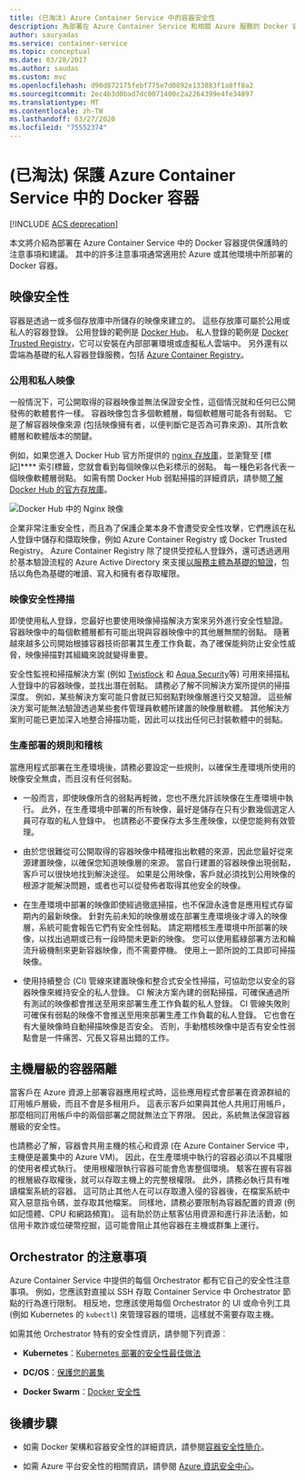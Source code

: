 ```yaml
---
title: (已淘汰) Azure Container Service 中的容器安全性
description: 為部署在 Azure Container Service 和相關 Azure 服務的 Docker 容器提供保護時的注意事項。
author: sauryadas
ms.service: container-service
ms.topic: conceptual
ms.date: 03/28/2017
ms.author: saudas
ms.custom: mvc
ms.openlocfilehash: d90d872175febf775e7d0892e133883f1a8ff8a2
ms.sourcegitcommit: 2ec4b3d0bad7dc0071400c2a2264399e4fe34897
ms.translationtype: MT
ms.contentlocale: zh-TW
ms.lasthandoff: 03/27/2020
ms.locfileid: "75552374"
---
```

# <a name="deprecated-securing-docker-containers-in-azure-container-service"></a>(已淘汰) 保護 Azure Container Service 中的 Docker 容器

[!INCLUDE [ACS deprecation](../../../includes/container-service-deprecation.md)]

本文將介紹為部署在 Azure Container Service 中的 Docker 容器提供保護時的注意事項和建議。 其中的許多注意事項通常適用於 Azure 或其他環境中所部署的 Docker 容器。 

## <a name="image-security"></a>映像安全性

容器是透過一或多個存放庫中所儲存的映像來建立的。 這些存放庫可屬於公用或私人的容器登錄。 公用登錄的範例是 [Docker Hub](https://hub.docker.com/)。 私人登錄的範例是 [Docker Trusted Registry](https://docs.docker.com/datacenter/dtr/2.0/)，它可以安裝在內部部署環境或虛擬私人雲端中。 另外還有以雲端為基礎的私人容器登錄服務，包括 [Azure Container Registry](../../container-registry/container-registry-intro.md)。

### <a name="public-and-private-images"></a>公用和私人映像
一般情況下，可公開取得的容器映像並無法保證安全性，這個情況就和任何已公開發佈的軟體套件一樣。 容器映像包含多個軟體層，每個軟體層可能各有弱點。 它是了解容器映像來源 (包括映像擁有者，以便判斷它是否為可靠來源)、其所含軟體層和軟體版本的關鍵。 

例如，如果您進入 Docker Hub 官方所提供的 [nginx 存放庫](https://hub.docker.com/_/nginx/)，並瀏覽至 [標記]**** 索引標籤，您就會看到每個映像以色彩標示的弱點。 每一種色彩各代表一個映像軟體層弱點。 如需有關 Docker Hub 弱點掃描的詳細資訊，請參閱[了解 Docker Hub 的官方存放庫](https://blog.docker.com/2015/06/understanding-official-repos-docker-hub/)。

![Docker Hub 中的 Nginx 映像](./media/container-service-security/docker-hub-nginx.png)

企業非常注重安全性，而且為了保護企業本身不會遭受安全性攻擊，它們應該在私人登錄中儲存和擷取映像，例如 Azure Container Registry 或 Docker Trusted Registry。 Azure Container Registry 除了提供受控私人登錄外，還可透過適用於基本驗證流程的 Azure Active Directory 來支援[以服務主體為基礎的驗證](../../container-registry/container-registry-authentication.md)，包括以角色為基礎的唯讀、寫入和擁有者存取權限。

### <a name="image-security-scanning"></a>映像安全性掃描

即使使用私人登錄，您最好也要使用映像掃描解決方案來另外進行安全性驗證。 容器映像中的每個軟體層都有可能出現與容器映像中的其他層無關的弱點。 隨著越來越多公司開始根據容器技術部署其生產工作負載，為了確保能夠防止安全性威脅，映像掃描對其組織來說就變得重要。 

安全性監視和掃描解決方案 (例如 [Twistlock](https://www.twistlock.com/2016/11/07/twistlock-supports-azure-container-registry) 和 [Aqua Security](https://blog.aquasec.com/image-vulnerability-scanning-in-azure-container-registry)等) 可用來掃描私人登錄中的容器映像，並找出潛在弱點。 請務必了解不同解決方案所提供的掃描深度。 例如，某些解決方案可能只會就已知弱點對映像層進行交叉驗證。 這些解決方案可能無法驗證透過某些套件管理員軟體所建置的映像層軟體。 其他解決方案則可能已更加深入地整合掃描功能，因此可以找出任何已封裝軟體中的弱點。

### <a name="production-deployment-rules-and-audit"></a>生產部署的規則和稽核
當應用程式部署在生產環境後，請務必要設定一些規則，以確保生產環境所使用的映像安全無虞，而且沒有任何弱點。

* 一般而言，即使映像所含的弱點再輕微，您也不應允許該映像在生產環境中執行。 此外，在生產環境中部署的所有映像，最好是儲存在只有少數幾個選定人員可存取的私人登錄中。 也請務必不要保存太多生產映像，以便您能夠有效管理。

* 由於您很難從可公開取得的容器映像中精確指出軟體的來源，因此您最好從來源建置映像，以確保您知道映像層的來源。 當自行建置的容器映像出現弱點，客戶可以很快地找到解決途徑。 如果是公用映像，客戶就必須找到公用映像的根源才能解決問題，或者也可以從發佈者取得其他安全的映像。

* 在生產環境中部署的映像即使經過徹底掃描，也不保證永遠會是應用程式存留期內的最新映像。 針對先前未知的映像層或在部署生產環境後才導入的映像層，系統可能會報告它們有安全性弱點。 請定期稽核生產環境中所部署的映像，以找出過期或已有一段時間未更新的映像。 您可以使用藍綠部署方法和輪流升級機制來更新容器映像，而不需要停機。 使用上一節所說的工具即可掃描映像。 

* 使用持續整合 (CI) 管線來建置映像和整合式安全性掃描，可協助您以安全的容器映像來維持安全的私人登錄。 CI 解決方案內建的弱點掃描，可確保通過所有測試的映像都會推送至用來部署生產工作負載的私人登錄。 CI 管線失敗則可確保有弱點的映像不會推送至用來部署生產工作負載的私人登錄。 它也會在有大量映像時自動掃描映像是否安全。 否則，手動稽核映像中是否有安全性弱點會是一件痛苦、冗長又容易出錯的工作。

## <a name="host-level-container-isolation"></a>主機層級的容器隔離
當客戶在 Azure 資源上部署容器應用程式時，這些應用程式會部署在資源群組的訂用帳戶層級，而且不會是多租用戶。 這表示客戶如果與其他人共用訂用帳戶，那麼相同訂用帳戶中的兩個部署之間就無法立下界限。 因此，系統無法保證容器層級的安全性。 

也請務必了解，容器會共用主機的核心和資源 (在 Azure Container Service 中，主機便是叢集中的 Azure VM)。 因此，在生產環境中執行的容器必須以不具權限的使用者模式執行。 使用根權限執行容器可能會危害整個環境。 駭客在握有容器的根層級存取權後，就可以存取主機上的完整根權限。 此外，請務必執行具有唯讀檔案系統的容器。 這可防止其他人在可以存取遭入侵的容器後，在檔案系統中寫入惡意指令碼，並存取其他檔案。 同樣地，請務必要限制為容器配置的資源 (例如記憶體、CPU 和網路頻寬)。 這有助於防止駭客佔用資源和進行非法活動，如信用卡欺詐或位硬幣挖掘，這可能會阻止其他容器在主機或群集上運行。

## <a name="orchestrator-considerations"></a>Orchestrator 的注意事項

Azure Container Service 中提供的每個 Orchestrator 都有它自己的安全性注意事項。 例如，您應該對直接以 SSH 存取 Container Service 中 Orchestrator 節點的行為進行限制。 相反地，您應該使用每個 Orchestrator 的 UI 或命令列工具 (例如 Kubernetes 的 `kubectl`) 來管理容器的環境，這樣就不需要存取主機。

如需其他 Orchestrator 特有的安全性資訊，請參閱下列資源︰

* **Kubernetes**：[Kubernetes 部署的安全性最佳做法](https://kubernetes.io/blog/2016/08/security-best-practices-kubernetes-deployment/)

* **DC/OS**：[保護您的叢集](https://docs.mesosphere.com/1.12/administering-clusters/securing-your-cluster)

* **Docker Swarm**：[Docker 安全性](https://www.docker.com/docker-security)

## <a name="next-steps"></a>後續步驟

* 如需 Docker 架構和容器安全性的詳細資訊，請參閱[容器安全性簡介](https://www.docker.com/sites/default/files/WP_IntrotoContainerSecurity_08.19.2016.pdf)。

* 如需 Azure 平台安全性的相關資訊，請參閱 [Azure 資訊安全中心](https://www.microsoft.com/trustcenter/cloudservices/azure)。

